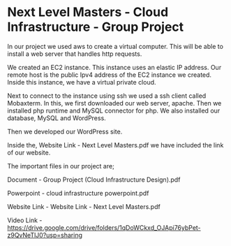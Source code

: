 # Next Level Masters - Cloud Infrastructure - Group Project

In our project we used aws to create a virtual computer. This will be able to install a web server that handles http requests. 

We created an EC2 instance. This instance uses an elastic IP address. Our remote host is the public Ipv4 address of the EC2 instance we created. Inside this instance, we have a virtual private cloud.

Next to connect to the instance using ssh we used a ssh client called Mobaxterm. In this, we first downloaded our web server, apache. Then we installed php runtime and MySQL connector for php. We also installed our database, MySQL and WordPress.

Then we developed our WordPress site. 

Inside the, Website Link - Next Level Masters.pdf we have included the link of our website. 

The important files in our project are;

Document - Group Project (Cloud Infrastructure Design).pdf

Powerpoint - cloud infrastructure powerpoint.pdf

Website Link - Website Link - Next Level Masters.pdf

Video Link - https://drive.google.com/drive/folders/1qDoWCkxd_OJApi76ybPet-z9QvNeTlJ0?usp=sharing


